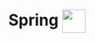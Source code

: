 # Spring <img src="https://spring.io/images/projects/spring-edf462fec682b9d48cf628eaf9e19521.svg" width="42" height="42" style="vertical-align:middle" >

